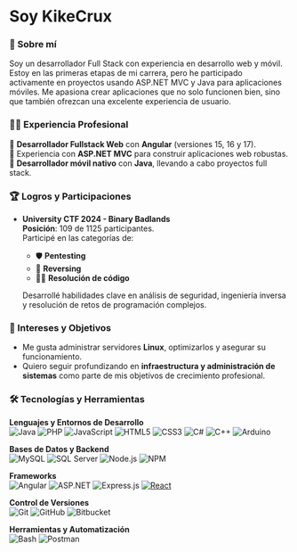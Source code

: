 # Soy KikeCrux  

### 🚀 Sobre mí
Soy un desarrollador Full Stack con experiencia en desarrollo web y móvil.
Estoy en las primeras etapas de mi carrera, pero he participado activamente en proyectos usando ASP.NET MVC y Java para aplicaciones móviles. 
Me apasiona crear aplicaciones que no solo funcionen bien, sino que también ofrezcan una excelente experiencia de usuario.  

### 🧑‍💻 Experiencia Profesional
🔹 **Desarrollador Fullstack Web** con **Angular** (versiones 15, 16 y 17).  
🔹 Experiencia con **ASP.NET MVC** para construir aplicaciones web robustas.  
🔹 **Desarrollador móvil nativo** con **Java**, llevando a cabo proyectos full stack.  

### 🏆 Logros y Participaciones
- **University CTF 2024 - Binary Badlands**  
  **Posición**: 109 de 1125 participantes.  
  Participé en las categorías de:  
  - 🛡️ **Pentesting**  
  - 🔄 **Reversing**  
  - 🧑‍💻 **Resolución de código**  

  Desarrollé habilidades clave en análisis de seguridad, ingeniería inversa y resolución de retos de programación complejos.

### 🔧 Intereses y Objetivos  
- Me gusta administrar servidores **Linux**, optimizarlos y asegurar su funcionamiento.  
- Quiero seguir profundizando en **infraestructura y administración de sistemas** como parte de mis objetivos de crecimiento profesional.  

### 🛠️ Tecnologías y Herramientas

**Lenguajes y Entornos de Desarrollo**  
![Java](https://img.shields.io/badge/Java-ED8B00?style=for-the-badge&logo=java&logoColor=white) ![PHP](https://img.shields.io/badge/PHP-777BB4?style=for-the-badge&logo=php&logoColor=white) ![JavaScript](https://img.shields.io/badge/JavaScript-F7DF1E?style=for-the-badge&logo=javascript&logoColor=black) ![HTML5](https://img.shields.io/badge/HTML5-E34F26?style=for-the-badge&logo=html5&logoColor=white) ![CSS3](https://img.shields.io/badge/CSS3-1572B6?style=for-the-badge&logo=css3&logoColor=white) ![C#](https://img.shields.io/badge/C%23-239120?style=for-the-badge&logo=csharp&logoColor=white) ![C++](https://img.shields.io/badge/C++-00599C?style=for-the-badge&logo=cplusplus&logoColor=white) ![Arduino](https://img.shields.io/badge/Arduino-00979D?style=for-the-badge&logo=arduino&logoColor=white)  

**Bases de Datos y Backend**  
![MySQL](https://img.shields.io/badge/MySQL-4479A1?style=for-the-badge&logo=mysql&logoColor=white) ![SQL Server](https://img.shields.io/badge/SQL%20Server-CC2927?style=for-the-badge&logo=microsoft%20sql%20server&logoColor=white) ![Node.js](https://img.shields.io/badge/Node.js-339933?style=for-the-badge&logo=nodedotjs&logoColor=white) ![NPM](https://img.shields.io/badge/NPM-CB3837?style=for-the-badge&logo=npm&logoColor=white)  

**Frameworks**  
![Angular](https://img.shields.io/badge/Angular-DD0031?style=for-the-badge&logo=angular&logoColor=white) ![ASP.NET](https://img.shields.io/badge/ASP.NET-512BD4?style=for-the-badge&logo=.net&logoColor=white) ![Express.js](https://img.shields.io/badge/Express.js-000000?style=for-the-badge&logo=express&logoColor=white) [![React](https://img.shields.io/badge/React-18.0.0-blue?style=for-the-badge&logo=react&logoColor=white)](https://reactjs.org/)

**Control de Versiones**  
![Git](https://img.shields.io/badge/Git-F05032?style=for-the-badge&logo=git&logoColor=white) ![GitHub](https://img.shields.io/badge/GitHub-181717?style=for-the-badge&logo=github&logoColor=white) ![Bitbucket](https://img.shields.io/badge/Bitbucket-0052CC?style=for-the-badge&logo=bitbucket&logoColor=white)  

**Herramientas y Automatización**  
![Bash](https://img.shields.io/badge/Bash-4EAA25?style=for-the-badge&logo=gnu-bash&logoColor=white) ![Postman](https://img.shields.io/badge/Postman-FF6C37?style=for-the-badge&logo=postman&logoColor=white)  





